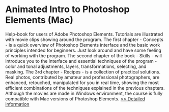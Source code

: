 # Animated Intro to Photoshop Elements (Mac)
Help-book for users of Adobe Photoshop Elements. Tutorials are illustrated with movie clips showing around the program.
The first chapter - Concepts - is a quick overview of Photoshop Elements interface and the basic work principles intended for beginners. Just look around and have some feeling of working with the program.
The second chapter of the book - Skills - will introduce you to the interface and essential techniques of the program - color and tonal adjustments, layers, transformations, selecting, and masking.
The 3rd chapter - Recipes - is a collection of practical solutions. Real photos, contributed by amateur and professional photographers, are enhanced, retouched, manipulated for you in real time, showing the most efficient combinations of the techniques explained in the previous chapters.
Although the movies are made in Windows environment, the course is fully compatible with Mac versions of Photoshop Elements.
[>> Detailed information](https://secure.shareit.com/shareit/product.html?productid=300293589&affiliateid=200057808)